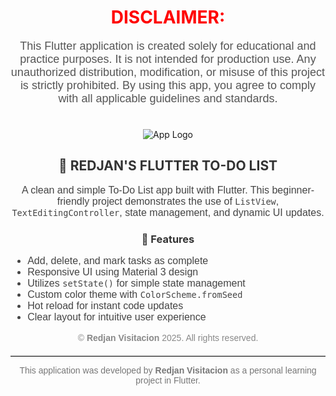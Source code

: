 <h1 align="center">
  <span style="color: red; font-weight: bold;">DISCLAIMER:</span>
</h1>

<p align="center" style="font-size: 18px; font-family: Arial, sans-serif; color: #555;">
  This Flutter application is created solely for educational and practice purposes. It is not intended for production use.
  Any unauthorized distribution, modification, or misuse of this project is strictly prohibited.
  By using this app, you agree to comply with all applicable guidelines and standards.
</p>

<!-- Logo Image -->
<div align="center">
  <img class="headP hlogo" src="img/RPSV_ICON.png" alt="App Logo" style="max-width: 200px; margin-top: 20px;">
</div>

<!-- App Info -->
<h2 align="center" style="color: #333;">📝 REDJAN'S FLUTTER TO-DO LIST</h2>

<p align="center" style="font-size: 16px; font-family: Arial, sans-serif; color: #444;">
  A clean and simple To-Do List app built with Flutter. This beginner-friendly project demonstrates the use of
  <code>ListView</code>, <code>TextEditingController</code>, state management, and dynamic UI updates.
</p>

<!-- Features List -->
<h3 align="center" style="color: #333;">🔧 Features</h3>
<ul style="font-size: 16px; font-family: Arial, sans-serif; color: #444;">
  <li>Add, delete, and mark tasks as complete</li>
  <li>Responsive UI using Material 3 design</li>
  <li>Utilizes <code>setState()</code> for simple state management</li>
  <li>Custom color theme with <code>ColorScheme.fromSeed</code></li>
  <li>Hot reload for instant code updates</li>
  <li>Clear layout for intuitive user experience</li>
</ul>

<!-- Footer -->
<p align="center" style="font-size: 14px; color: #888; font-family: Arial, sans-serif;">
  &copy; <strong>Redjan Visitacion</strong> 2025. All rights reserved.
</p>

<hr style="border: 0; border-top: 1px solid #ccc; margin-top: 20px;">

<p align="center" style="font-size: 14px; color: #777; font-family: Arial, sans-serif;">
  This application was developed by <strong>Redjan Visitacion</strong> as a personal learning project in Flutter.
</p>
